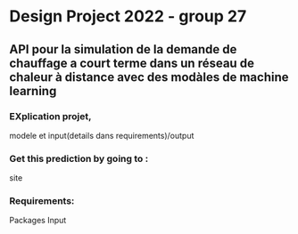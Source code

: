 # Design Project 2022 - group 27
## API pour la simulation de la demande de chauffage a court terme dans un réseau de chaleur à distance avec des modàles de machine learning

### EXplication projet, 
modele et input(details dans requirements)/output 

### Get this prediction by going to : 
site

### Requirements: 
Packages 
Input 
